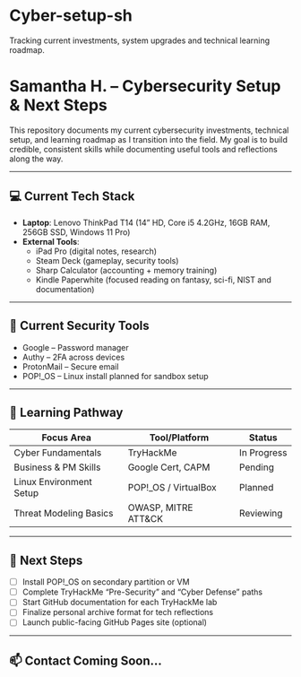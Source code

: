 # Cyber-setup-sh
Tracking current investments, system upgrades and technical learning roadmap. 
# Samantha H. – Cybersecurity Setup & Next Steps

This repository documents my current cybersecurity investments, technical setup, and learning roadmap as I transition into the field. My goal is to build credible, consistent skills while documenting useful tools and reflections along the way.

---

## 💻 Current Tech Stack

- **Laptop**: Lenovo ThinkPad T14 (14” HD, Core i5 4.2GHz, 16GB RAM, 256GB SSD, Windows 11 Pro)
- **External Tools**:
  - iPad Pro (digital notes, research)
  - Steam Deck (gameplay, security tools)
  - Sharp Calculator (accounting + memory training)
  - Kindle Paperwhite (focused reading on fantasy, sci-fi, NIST and documentation)

---

## 🔐 Current Security Tools

- Google – Password manager
- Authy – 2FA across devices
- ProtonMail – Secure email
- POP!_OS – Linux install planned for sandbox setup

---

## 🧭 Learning Pathway

| Focus Area              | Tool/Platform        | Status      |
|-------------------------|----------------------|-------------|
| Cyber Fundamentals      | TryHackMe             | In Progress |
| Business & PM Skills    | Google Cert, CAPM     | Pending     |
| Linux Environment Setup | POP!_OS / VirtualBox  | Planned     |
| Threat Modeling Basics  | OWASP, MITRE ATT&CK   | Reviewing   |

---

## 📌 Next Steps

- [ ] Install POP!_OS on secondary partition or VM
- [ ] Complete TryHackMe “Pre-Security” and “Cyber Defense” paths
- [ ] Start GitHub documentation for each TryHackMe lab
- [ ] Finalize personal archive format for tech reflections
- [ ] Launch public-facing GitHub Pages site (optional)

---

## 📫 Contact Coming Soon...
